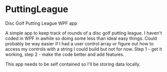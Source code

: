 # PuttingLeague
Disc Golf Putting League WPF app

A simple app to keep track of rounds of a disc golf putting league.  I haven't coded in WPF in awhile so doing some less than ideal easy things.  Could probably be way easier if I had a user control array or figure out how to access my controls with a string I could build but not for now.  Step 1 - get it working, step 2 - make the code better and add features.

This app needs to be self contained so I'll be storing data locally.
